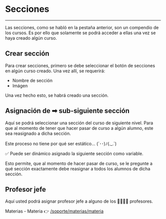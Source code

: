 # Secciones
* * *

Las secciones, como se habló en la pestaña anterior, son un compendio de los cursos.
Es por ello que solamente se podrá acceder a ellas una vez se haya creado algún curso.

## Crear sección
Para crear secciones, primero se debe seleccionar el botón de secciones en algún curso creado.
Una vez allí, se requerirá:

- Nombre de sección
- Imágen

Una vez hecho esto, se habrá creado una sección.

## Asignación de ➡ sub-siguiente sección

Aquí se podrá seleccionar una sección del curso de siguiente nivel. Para que al momento de tener
que hacer pasar de curso a algún alumno, este sea reasignado a dicha sección.

Este proceso no tiene por qué ser estático... (´･･)ﾉ(._.`)

✅ Puede ser dinámico asignado la siguiente sección como variable.

Esto permite, que al momento de hacer pasar de curso, se le pregunte a qué sección exactamente
debe reasignar a todos los alumnos de dicha sección.

## Profesor jefe

Aquí usted podrá asignar profesor jefe a alguno de los 👨‍🏫👩‍🏫 profesores.

Materias - Materia 👉 [/soporte/materias/materia](/soporte/materias/materia)
